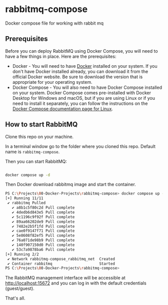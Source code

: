 # rabbitmq-compose

Docker compose file for working with rabbit mq

## Prerequisites

Before you can deploy RabbitMQ using Docker Compose, you will need to have a few things in place. Here are the prerequisites:

- Docker - You will need to have [Docker](https://docs.docker.com/get-docker/) installed on your system. If you don't have Docker installed already, you can download it from the official Docker website. Be sure to download the version that is appropriate for your operating system.
- Docker Compose - You will also need to have Docker Compose installed on your system. Docker Compose comes pre-installed with Docker Desktop for Windows and macOS, but if you are using Linux or if you need to install it separately, you can follow the instructions on the [Docker Compose documentation page for Linux](https://docs.docker.com/compose/install/linux/).

## How to start RabbitMQ

Clone this repo on your machine.

In a terminal window go to the folder where you cloned this repo. Default name is `rabbitmq-compose`.

Then you can start RabbitMQ:

```bash

docker compose up -d

```

Then Docker download rabbitmq image and start the container.


```bash
PS C:\Projects\00-Docker-Projects\rabbitmq-compose> docker compose up -d
[+] Running 11/11
 ✔ rabbitmq Pulled                                                                                                20.1s
   ✔ a8b1c5f80c2d Pull complete                                                                                   11.8s
   ✔ 4dedb6d843e5 Pull complete                                                                                   14.2s
   ✔ 5c1196c9f92f Pull complete                                                                                   14.5s
   ✔ 89aa66202de9 Pull complete                                                                                   14.6s
   ✔ 7482e2b5f1fd Pull complete                                                                                   16.5s
   ✔ cae0f9147f71 Pull complete                                                                                   16.5s
   ✔ 5e8608f82ef5 Pull complete                                                                                   16.6s
   ✔ 76a071de98b9 Pull complete                                                                                   16.6s
   ✔ 140f907150d0 Pull complete                                                                                   16.6s
   ✔ 53c7a9878ba6 Pull complete                                                                                   17.6s
[+] Running 2/2
 ✔ Network rabbitmq-compose_rabbitmq_net  Created                                                                  0.2s
 ✔ Container rabbitmq                     Started                                                                  1.2s
PS C:\Projects\00-Docker-Projects\rabbitmq-compose>

```

The RabbitMQ management interface will be accessible at [http://localhost:15672](http://localhost:15672) and you can log in with the default credentials (guest/guest).

That's all.
